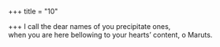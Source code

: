 +++
title = "10"

+++
I call the dear names of you precipitate ones,  
when you are here bellowing to your hearts’ content, o Maruts.  